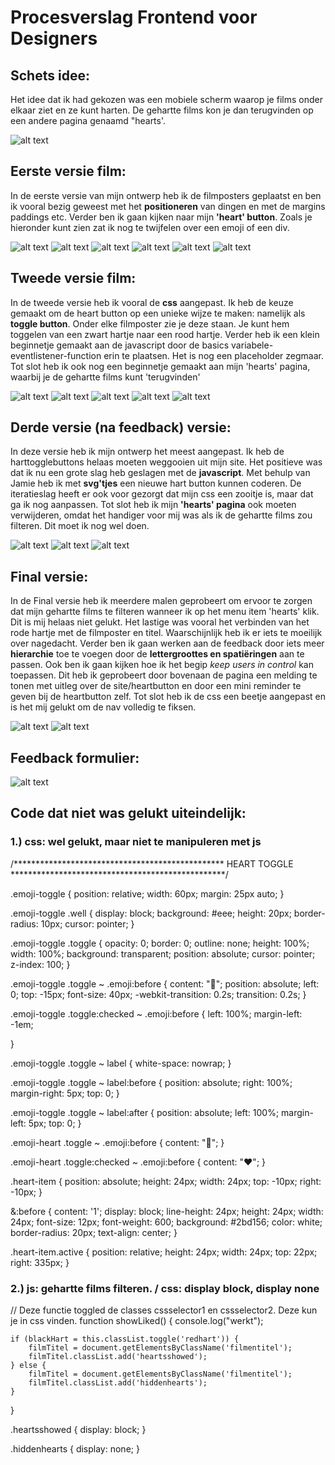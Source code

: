 # Procesverslag Frontend voor Designers

## Schets idee:
Het idee dat ik had gekozen was een mobiele scherm waarop je films onder elkaar ziet en ze kunt harten. De gehartte films kon je dan terugvinden op een andere pagina genaamd "hearts'.

![alt text](https://ninoelchico21.github.io/frontend-voor-designers-1920/opdracht1/readmeimg/ontwerp.jpg "Ontwerpen films")



## Eerste versie film:
In de eerste versie van mijn ontwerp heb ik de filmposters geplaatst en ben ik vooral bezig geweest met het **positioneren** van dingen en met de margins paddings etc. Verder ben ik gaan kijken naar mijn **'heart' button**. Zoals je hieronder kunt zien zat ik nog te twijfelen over een emoji of een div.

![alt text](https://ninoelchico21.github.io/frontend-voor-designers-1920/opdracht1/readmeimg/opdracht-1-versie-1-(1/6).png "Versie 1 (1/6)")
![alt text](https://ninoelchico21.github.io/frontend-voor-designers-1920/opdracht1/readmeimg/opdracht-1-versie-1-(2/6).png "Versie 1 (2/6)")
![alt text](https://ninoelchico21.github.io/frontend-voor-designers-1920/opdracht1/readmeimg/opdracht-1-versie-1-(3/6).png "Versie 1 (3/6)")
![alt text](https://ninoelchico21.github.io/frontend-voor-designers-1920/opdracht1/readmeimg/opdracht-1-versie-1-(4/6).png "Versie 1 (4/6)")
![alt text](https://ninoelchico21.github.io/frontend-voor-designers-1920/opdracht1/readmeimg/opdracht-1-versie-1-(5/6).png "Versie 1 (5/6)")
![alt text](https://ninoelchico21.github.io/frontend-voor-designers-1920/opdracht1/readmeimg/opdracht-1-versie-1-(6/6).png "Versie 1 (6/6)")



## Tweede versie film:
In de tweede versie heb ik vooral de **css** aangepast. Ik heb de keuze gemaakt om de heart button op een unieke wijze te maken: namelijk als **toggle button**. Onder elke filmposter zie je deze staan. Je kunt hem toggelen van een zwart hartje naar een rood hartje. Verder heb ik een klein beginnetje gemaakt aan de javascript door de basics variabele-eventlistener-function erin te plaatsen. Het is nog een placeholder zegmaar. Tot slot heb ik ook nog een beginnetje gemaakt aan mijn 'hearts' pagina, waarbij je de gehartte films kunt 'terugvinden'

![alt text](https://ninoelchico21.github.io/frontend-voor-designers-1920/opdracht1/readmeimg/opdracht-1-versie-2-(1/5).png "Versie 2 (1/5)")
![alt text](https://ninoelchico21.github.io/frontend-voor-designers-1920/opdracht1/readmeimg/opdracht-1-versie-2-(2/5).png "Versie 2 (2/5)")
![alt text](https://ninoelchico21.github.io/frontend-voor-designers-1920/opdracht1/readmeimg/opdracht-1-versie-2-(3/5).png "Versie 2 (3/5)")
![alt text](https://ninoelchico21.github.io/frontend-voor-designers-1920/opdracht1/readmeimg/opdracht-1-versie-2-(4/5).png "Versie 2 (4/5)")
![alt text](https://ninoelchico21.github.io/frontend-voor-designers-1920/opdracht1/readmeimg/opdracht-1-versie-2-(5/5).png "Versie 2 (5/5)")



## Derde versie (na feedback) versie:
In deze versie heb ik mijn ontwerp het meest aangepast. Ik heb de harttogglebuttons helaas moeten weggooien uit mijn site. Het positieve was dat ik nu een grote slag heb geslagen met de **javascript**. Met behulp van Jamie heb ik met **svg'tjes** een nieuwe hart button kunnen coderen. De iteratieslag heeft er ook voor gezorgt dat mijn css een zooitje is, maar dat ga ik nog aanpassen. Tot slot heb ik mijn **'hearts' pagina** ook moeten verwijderen, omdat het handiger voor mij was als ik de gehartte films zou filteren. Dit moet ik nog wel doen.

![alt text](https://ninoelchico21.github.io/frontend-voor-designers-1920/opdracht1/readmeimg/opdracht-1-versie-3-(1/3).png "Versie 3 (1/3)")
![alt text](https://ninoelchico21.github.io/frontend-voor-designers-1920/readmeimg/opdracht-1-versie-3-(2/3).png "Versie 3 (2/3)")
![alt text](https://ninoelchico21.github.io/frontend-voor-designers-1920/opdracht1/readmeimg/opdracht-1-versie-3-(3/3).png "Versie 3 (3/3)")


## Final versie:
In de Final versie heb ik meerdere malen geprobeert om ervoor te zorgen dat mijn gehartte films te filteren wanneer ik op het menu item 'hearts' klik. Dit is mij helaas niet gelukt. Het lastige was vooral het verbinden van het rode hartje met de filmposter en titel. Waarschijnlijk heb ik er iets te moeilijk over nagedacht. Verder ben ik gaan werken aan de feedback door iets meer **hierarchie** toe te voegen door de **lettergroottes en spatiëringen** aan te passen. Ook ben ik gaan kijken hoe ik het begip *keep users in control*  kan toepassen. Dit heb ik geprobeert door bovenaan de pagina een melding te tonen met uitleg over de site/heartbutton en door een mini reminder te geven bij de heartbutton zelf. Tot slot heb ik de css een beetje aangepast en is het mij gelukt om de nav volledig te fiksen.


![alt text](https://ninoelchico21.github.io/frontend-voor-designers-1920/opdracht1/readmeimg/opdracht-1-finallversie-(1/2).png "Final versie (1/2)")
![alt text](https://ninoelchico21.github.io/frontend-voor-designers-1920/opdracht1/readmeimg/opdracht-1-finallversie-(2/2).png "Final versie (2/2)")


## Feedback formulier:
![alt text](https://ninoelchico21.github.io/frontend-voor-designers-1920/opdracht1/readmeimg/feedbackformulier.jpg "Feedback formulier")




## Code dat niet was gelukt uiteindelijk:

### 1.) css: wel gelukt, maar niet te manipuleren met js

/************************************************
                   HEART TOGGLE
*************************************************/

.emoji-toggle {
    position: relative;
    width: 60px;
    margin: 25px auto;
}

.emoji-toggle .well {
    display: block;
    background: #eee;
    height: 20px;
    border-radius: 10px;
    cursor: pointer;
}

.emoji-toggle .toggle {
    opacity: 0;
    border: 0;
    outline: none;
    height: 100%;
    width: 100%;
    background: transparent;
    position: absolute;
    cursor: pointer;
    z-index: 100;
}

.emoji-toggle .toggle ~ .emoji:before {
    content: "🖤";
    position: absolute;
    left: 0;
    top: -15px;
    font-size: 40px;
    -webkit-transition: 0.2s;
    transition: 0.2s;
}

.emoji-toggle .toggle:checked ~ .emoji:before {
    left: 100%;
    margin-left: -1em;

}

.emoji-toggle .toggle ~ label {
    white-space: nowrap;
}

.emoji-toggle .toggle ~ label:before {
    position: absolute;
    right: 100%;
    margin-right: 5px;
    top: 0;
}

.emoji-toggle .toggle ~ label:after {
    position: absolute;
    left: 100%;
    margin-left: 5px;
    top: 0;
}

.emoji-heart .toggle ~ .emoji:before {
    content: "🖤";
}

.emoji-heart .toggle:checked ~ .emoji:before {
    content: "❤️";
}

.heart-item {
    position: absolute;
    height: 24px;
    width: 24px;
    top: -10px;
    right: -10px;
}

&:before {
    content: '1';
    display: block;
    line-height: 24px;
    height: 24px;
    width: 24px;
    font-size: 12px;
    font-weight: 600;
    background: #2bd156;
    color: white;
    border-radius: 20px;
    text-align: center;
}

.heart-item.active {
    position: relative;
    height: 24px;
    width: 24px;
    top: 22px;
    right: 335px;
}





### 2.) js: gehartte films filteren. / css: display block, display none

// Deze functie toggled de classes cssselector1 en cssselector2. Deze kun je in css vinden.
function showLiked() {
    console.log("werkt");

    if (blackHart = this.classList.toggle('redhart')) {
        filmTitel = document.getElementsByClassName('filmentitel');
        filmTitel.classList.add('heartsshowed');
    } else {
        filmTitel = document.getElementsByClassName('filmentitel');
        filmTitel.classList.add('hiddenhearts');
    }

}

.heartsshowed {
    display: block;
}

.hiddenhearts {
    display: none;
}












